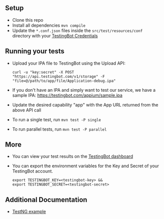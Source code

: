 ## Setup

* Clone this repo
* Install all dependencies `mvn compile`
* Update the `*.conf.json` files inside the `src/test/resources/conf` directory with your [TestingBot Credentials](https://testingbot.com/members/user/edit)

## Running your tests

- Upload your IPA file to TestingBot using the Upload API:

  ```
  curl -u "key:secret" -X POST "https://api.testingbot.com/v1/storage" -F "file=@/path/to/app/file/Application-debug.ipa"
  ```

- If you don't have an IPA and simply want to test our service, we have a sample IPA: https://testingbot.com/appium/sample.ipa
- Update the desired capability "app" with the App URL returned from the above API call
- To run a single test, run `mvn test -P single`
- To run parallel tests, run `mvn test -P parallel`

## More
* You can view your test results on the [TestingBot dashboard](https://testingbot.com/members)
* You can export the environment variables for the Key and Secret of your TestingBot account.

  ```
  export TESTINGBOT_KEY=<testingbot-key> &&
  export TESTINGBOT_SECRET=<testingbot-secret>
  ```

## Additional Documentation
* [TestNG example](https://testingbot.com/support/mobile/testng.html)
